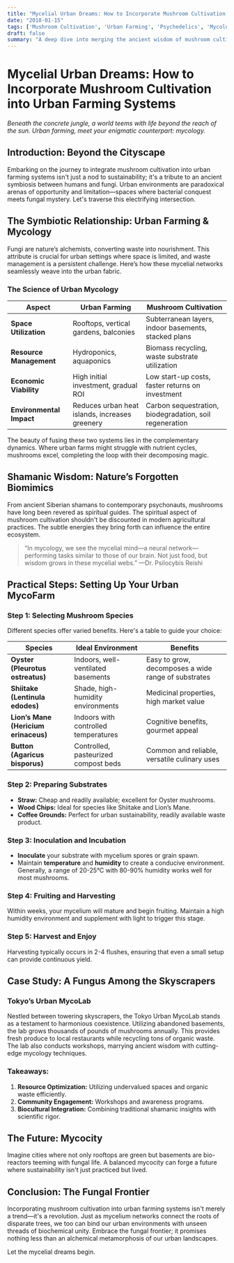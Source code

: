 ```yaml
---
title: "Mycelial Urban Dreams: How to Incorporate Mushroom Cultivation into Urban Farming Systems"
date: "2018-01-15"
tags: ['Mushroom Cultivation', 'Urban Farming', 'Psychedelics', 'Mycology', 'Sustainability', 'Shamanism', 'Science', 'Agriculture', 'Ecology']
draft: false
summary: "A deep dive into merging the ancient wisdom of mushroom cultivation with urban farming, fusing shamanic perspectives and cutting-edge science to grow more than just food in our cities."
---
```


# Mycelial Urban Dreams: How to Incorporate Mushroom Cultivation into Urban Farming Systems

_Beneath the concrete jungle, a world teems with life beyond the reach of the sun. Urban farming, meet your enigmatic counterpart: mycology._

## Introduction: Beyond the Cityscape

Embarking on the journey to integrate mushroom cultivation into urban farming systems isn't just a nod to sustainability; it's a tribute to an ancient symbiosis between humans and fungi. Urban environments are paradoxical arenas of opportunity and limitation—spaces where bacterial conquest meets fungal mystery. Let's traverse this electrifying intersection.

## The Symbiotic Relationship: Urban Farming & Mycology

Fungi are nature’s alchemists, converting waste into nourishment. This attribute is crucial for urban settings where space is limited, and waste management is a persistent challenge. Here’s how these mycelial networks seamlessly weave into the urban fabric.

### The Science of Urban Mycology

| **Aspect**        | **Urban Farming**                           | **Mushroom Cultivation**                        |
|-------------------|---------------------------------------------|------------------------------------------------|
| **Space Utilization** | Rooftops, vertical gardens, balconies           | Subterranean layers, indoor basements, stacked plans |
| **Resource Management** | Hydroponics, aquaponics                          | Biomass recycling, waste substrate utilization      |
| **Economic Viability**  | High initial investment, gradual ROI             | Low start-up costs, faster returns on investment    |
| **Environmental Impact** | Reduces urban heat islands, increases greenery | Carbon sequestration, biodegradation, soil regeneration |

The beauty of fusing these two systems lies in the complementary dynamics. Where urban farms might struggle with nutrient cycles, mushrooms excel, completing the loop with their decomposing magic.

## Shamanic Wisdom: Nature’s Forgotten Biomimics

From ancient Siberian shamans to contemporary psychonauts, mushrooms have long been revered as spiritual guides. The spiritual aspect of mushroom cultivation shouldn't be discounted in modern agricultural practices. The subtle energies they bring forth can influence the entire ecosystem.

> “In mycology, we see the mycelial mind—a neural network—performing tasks similar to those of our brain. Not just food, but wisdom grows in these mycelial webs.” —Dr. Psilocybis Reishi

## Practical Steps: Setting Up Your Urban MycoFarm

### Step 1: Selecting Mushroom Species

Different species offer varied benefits. Here's a table to guide your choice:

| **Species**      | **Ideal Environment**                | **Benefits**                                          |
|------------------|--------------------------------------|------------------------------------------------------|
| **Oyster (Pleurotus ostreatus)** | Indoors, well-ventilated basements         | Easy to grow, decomposes a wide range of substrates    |
| **Shiitake (Lentinula edodes)**  | Shade, high-humidity environments          | Medicinal properties, high market value               |
| **Lion’s Mane (Hericium erinaceus)** | Indoors with controlled temperatures         | Cognitive benefits, gourmet appeal                    |
| **Button (Agaricus bisporus)**  | Controlled, pasteurized compost beds        | Common and reliable, versatile culinary uses          |

### Step 2: Preparing Substrates

- **Straw:** Cheap and readily available; excellent for Oyster mushrooms.
- **Wood Chips:** Ideal for species like Shiitake and Lion’s Mane.
- **Coffee Grounds:** Perfect for urban sustainability, readily available waste product.

### Step 3: Inoculation and Incubation

- **Inoculate** your substrate with mycelium spores or grain spawn.
- Maintain **temperature** and **humidity** to create a conducive environment. Generally, a range of 20-25°C with 80-90% humidity works well for most mushrooms.

### Step 4: Fruiting and Harvesting

Within weeks, your mycelium will mature and begin fruiting. Maintain a high humidity environment and supplement with light to trigger this stage.

### Step 5: Harvest and Enjoy

Harvesting typically occurs in 2-4 flushes, ensuring that even a small setup can provide continuous yield.

## Case Study: A Fungus Among the Skyscrapers

### **Tokyo’s Urban MycoLab**

Nestled between towering skyscrapers, the Tokyo Urban MycoLab stands as a testament to harmonious coexistence. Utilizing abandoned basements, the lab grows thousands of pounds of mushrooms annually. This provides fresh produce to local restaurants while recycling tons of organic waste. The lab also conducts workshops, marrying ancient wisdom with cutting-edge mycology techniques.

### **Takeaways:**

1. **Resource Optimization:** Utilizing undervalued spaces and organic waste efficiently.
2. **Community Engagement:** Workshops and awareness programs.
3. **Biocultural Integration:** Combining traditional shamanic insights with scientific rigor.

## The Future: Mycocity

Imagine cities where not only rooftops are green but basements are bio-reactors teeming with fungal life. A balanced mycocity can forge a future where sustainability isn't just practiced but lived.

## Conclusion: The Fungal Frontier

Incorporating mushroom cultivation into urban farming systems isn't merely a trend—it's a revolution. Just as mycelium networks connect the roots of disparate trees, we too can bind our urban environments with unseen threads of biochemical unity. Embrace the fungal frontier; it promises nothing less than an alchemical metamorphosis of our urban landscapes.

Let the mycelial dreams begin.